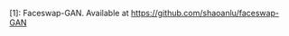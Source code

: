 

<!--
 * @version:
 * @Author:  StevenJokess https://github.com/StevenJokess
 * @Date: 2020-10-08 18:45:37
 * @LastEditors:  StevenJokess https://github.com/StevenJokess
 * @LastEditTime: 2020-10-08 18:45:42
 * @Description:
 * @TODO::
 * @Reference:
-->

[1]: Faceswap-GAN.   Available   at   https://github.com/shaoanlu/faceswap-GAN
